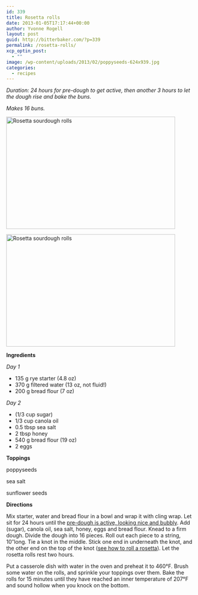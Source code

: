 ```yaml
---
id: 339
title: Rosetta rolls
date: 2013-01-05T17:17:44+00:00
author: Yvonne Rogell
layout: post
guid: http://bitterbaker.com/?p=339
permalink: /rosetta-rolls/
xcp_optin_post:
  - ""
image: /wp-content/uploads/2013/02/poppyseeds-624x939.jpg
categories:
  - recipes
---
```

_Duration: 24 hours for pre-dough to get active, then another 3 hours to let the dough rise and bake the buns._
  
_Makes 16 buns._

<p class="recipe-icon">
  <img class="recipe-icon alignright pinthis" title="Rosetta sourdough rolls | bitterbaker.com" alt="Rosetta sourdough rolls" src="http://bitterbaker.com/images/rosetta-mini.jpg" width="450" height="299" />
</p>

<p class="">
  <img class=" alignright pinthis" title="Rosetta sourdough rolls | bitterbaker.com" alt="Rosetta sourdough rolls" src="http://bitterbaker.com/images/rosetta.jpg" width="450" height="299" />
</p>

**Ingredients**
  
_Day 1_

  * 135 g rye starter (4.8 oz)
  * 370 g filtered water (13 oz, not fluid!)
  * 200 g bread flour (7 oz)

_Day 2_

  * (1/3 cup sugar)
  * 1/3 cup canola oil
  * 0.5 tbsp sea salt
  * 2 tbsp honey
  * 540 g bread flour (19 oz)
  * 2 eggs

**Toppings**
  
poppyseeds
  
sea salt
  
sunflower seeds

**Directions**
  
Mix starter, water and bread flour in a bowl and wrap it with cling wrap. Let sit for 24 hours until the <a title="What an active pre-dough looks like" href="http://bitterbaker.com/what-an-active-pre-dough-looks-like/" target="_blank">pre-dough is active, looking nice and bubbly</a>. Add (sugar), canola oil, sea salt, honey, eggs and bread flour. Knead to a firm dough. Divide the dough into 16 pieces. Roll out each piece to a string, 10&#8243;long. Tie a knot in the middle. Stick one end in underneath the knot, and the other end on the top of the knot (<a title="How to roll a rosetta" href="http://bitterbaker.com/roll-a-rosetta/" target="_blank">see how to roll a rosetta</a>). Let the rosetta rolls rest two hours.

Put a casserole dish with water in the oven and preheat it to 460°F. Brush some water on the rolls, and sprinkle your toppings over them. Bake the rolls for 15 minutes until they have reached an inner temperature of 207°F and sound hollow when you knock on the bottom.